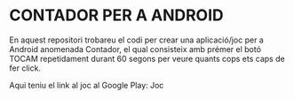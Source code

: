 <h1>CONTADOR PER A ANDROID</h1>
<p>En aquest repositori trobareu el codi per crear una aplicació/joc per a Android anomenada Contador, el qual consisteix amb prémer el botó TOCAM repetidament durant 60 segons per veure quants cops ets caps de fer click.</p>
<p>Aqui teniu el link al joc al Google Play: <src="https://play.google.com/store/apps/details?id=com.TimeFighterJoanBayo.myapplication"</src>Joc</p>

